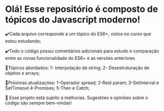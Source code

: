 <h1>Olá! Esse repositório é composto de tópicos do Javascript moderno!</h1>

✔️Cada arquivo corresponde a um tópico do ES6+, vistos no curso que estou estudando;

✔️Todo o código possui comentários adicionais para estudo e comparação entre as novas funcionalidade do ES6+ e as versões anteriores

📝Tópicos abordados:
    1- Interpolação de string;
    2- Desestruturação de objetos e arrays;

📝Próximas atualizações:
    1-Operador spread;
    2-Rest param;
    3-SetInterval e SetTimeout
    4-Promises;
    5-Then e Catch;

🌱 Esse projeto está sujeito a melhorias. Sugestões e opiniões sobre o código são sempre bem-vindas!
